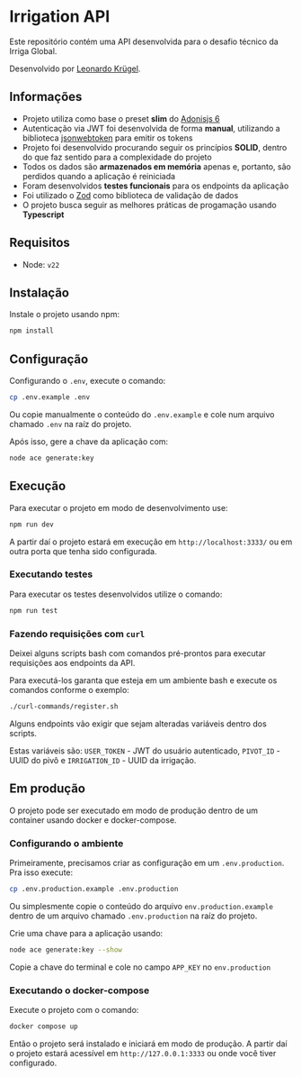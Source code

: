 # Irrigation API

Este repositório contém uma API desenvolvida para o desafio técnico da Irriga Global.

Desenvolvido por [Leonardo Krügel](https://www.linkedin.com/in/leonardo-krugel/).

## Informações

- Projeto utiliza como base o preset **slim** do [Adonisjs 6](https://adonisjs.com/)
- Autenticação via JWT foi desenvolvida de forma **manual**, utilizando a biblioteca [jsonwebtoken](https://github.com/auth0/node-jsonwebtoken) para emitir os tokens
- Projeto foi desenvolvido procurando seguir os princípios **SOLID**, dentro do que faz sentido para a complexidade do projeto
- Todos os dados são **armazenados em memória** apenas e, portanto, são perdidos quando a aplicação é reiniciada
- Foram desenvolvidos **testes funcionais** para os endpoints da aplicação
- Foi utilizado o [Zod](https://zod.dev/) como biblioteca de validação de dados
- O projeto busca seguir as melhores práticas de progamação usando **Typescript**

## Requisitos

- Node: `v22`

## Instalação

Instale o projeto usando npm:

```sh
npm install
```

## Configuração

Configurando o `.env`, execute o comando:

```sh
cp .env.example .env
```

Ou copie manualmente o conteúdo do `.env.example` e cole num arquivo chamado `.env` na raíz do projeto.

Após isso, gere a chave da aplicação com:

```sh
node ace generate:key
```

## Execução

Para executar o projeto em modo de desenvolvimento use:

```sh
npm run dev
```

A partir daí o projeto estará em execução em `http://localhost:3333/` ou em outra porta que tenha sido configurada.

### Executando testes

Para executar os testes desenvolvidos utilize o comando:

```sh
npm run test
```

### Fazendo requisições com `curl`

Deixei alguns scripts bash com comandos pré-prontos para executar requisições aos endpoints da API.

Para executá-los garanta que esteja em um ambiente bash e execute os comandos conforme o exemplo:

```sh
./curl-commands/register.sh
```

Alguns endpoints vão exigir que sejam alteradas variáveis dentro dos scripts.

Estas variáveis são: `USER_TOKEN` - JWT do usuário autenticado, `PIVOT_ID` - UUID do pivô e `IRRIGATION_ID` - UUID da irrigação.

## Em produção

O projeto pode ser executado em modo de produção dentro de um container usando docker e docker-compose.

### Configurando o ambiente

Primeiramente, precisamos criar as configuração em um `.env.production`. Pra isso execute:

```sh
cp .env.production.example .env.production
```

Ou simplesmente copie o conteúdo do arquivo `env.production.example` dentro de um arquivo chamado `.env.production` na raíz do projeto.

Crie uma chave para a aplicação usando:

```sh
node ace generate:key --show
```

Copie a chave do terminal e cole no campo `APP_KEY` no `env.production`

### Executando o docker-compose

Execute o projeto com o comando:

```sh
docker compose up
```

Então o projeto será instalado e iniciará em modo de produção. A partir daí o projeto estará acessível em `http://127.0.0.1:3333` ou onde você tiver configurado.
